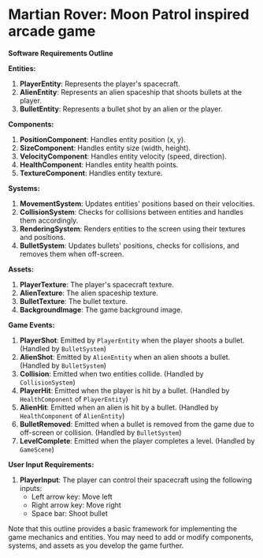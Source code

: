 # Martian Rover: Moon Patrol inspired arcade game

**Software Requirements Outline**

**Entities:**

1. **PlayerEntity**: Represents the player's spacecraft.
2. **AlienEntity**: Represents an alien spaceship that shoots bullets at the player.
3. **BulletEntity**: Represents a bullet shot by an alien or the player.

**Components:**

1. **PositionComponent**: Handles entity position (x, y).
2. **SizeComponent**: Handles entity size (width, height).
3. **VelocityComponent**: Handles entity velocity (speed, direction).
4. **HealthComponent**: Handles entity health points.
5. **TextureComponent**: Handles entity texture.

**Systems:** 
1. **MovementSystem**: Updates entities' positions based on their velocities.
2. **CollisionSystem**: Checks for collisions between entities and handles them accordingly.
3. **RenderingSystem**: Renders entities to the screen using their textures and positions.
4. **BulletSystem**: Updates bullets' positions, checks for collisions, and removes them when off-screen.

**Assets:** 
1. **PlayerTexture**: The player's spacecraft texture.
2. **AlienTexture**: The alien spaceship texture.
3. **BulletTexture**: The bullet texture.
4. **BackgroundImage**: The game background image.

**Game Events:**

1. **PlayerShot**: Emitted by `PlayerEntity` when the player shoots a bullet. (Handled by `BulletSystem`)
2. **AlienShot**: Emitted by `AlienEntity` when an alien shoots a bullet. (Handled by `BulletSystem`)
3. **Collision**: Emitted when two entities collide. (Handled by `CollisionSystem`)
4. **PlayerHit**: Emitted when the player is hit by a bullet. (Handled by `HealthComponent` of `PlayerEntity`)
5. **AlienHit**: Emitted when an alien is hit by a bullet. (Handled by `HealthComponent` of `AlienEntity`)
6. **BulletRemoved**: Emitted when a bullet is removed from the game due to off-screen or collision. (Handled by `BulletSystem`)
7. **LevelComplete**: Emitted when the player completes a level. (Handled by `GameScene`)

**User Input Requirements:**

1. **PlayerInput**: The player can control their spacecraft using the following inputs:
	* Left arrow key: Move left
	* Right arrow key: Move right
	* Space bar: Shoot bullet

Note that this outline provides a basic framework for implementing the game mechanics and entities. You may need to add or modify components, systems, and assets as you develop the game further.
